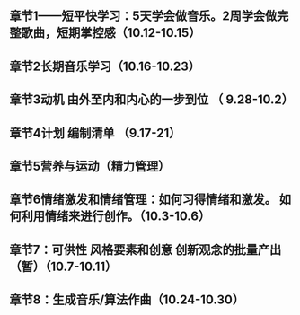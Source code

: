 ## 章节1——短平快学习：5天学会做音乐。2周学会做完整歌曲，短期掌控感（10.12-10.15）
## 章节2长期音乐学习（10.16-10.23）
## 章节3动机   由外至内和内心的一步到位 （ 9.28-10.2） 
## 章节4计划   编制清单  （9.17-21）
## 章节5营养与运动（精力管理）
## 章节6情绪激发和情绪管理：如何习得情绪和激发。 如何利用情绪来进行创作。（10.3-10.6）
## 章节7：可供性  风格要素和创意   创新观念的批量产出  （暂）（10.7-10.11）
## 章节8：生成音乐/算法作曲（10.24-10.30）
